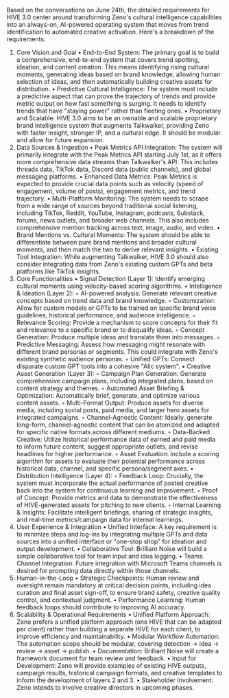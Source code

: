Based on the conversations on June 24th, the detailed requirements for HIVE 3.0 center around transforming Zeno's cultural intelligence capabilities into an always-on, AI-powered operating system that moves from trend identification to automated creative activation.
Here's a breakdown of the requirements:

1. Core Vision and Goal
   •
   End-to-End System: The primary goal is to build a comprehensive, end-to-end system that covers trend spotting, ideation, and content creation. This means identifying rising cultural moments, generating ideas based on brand knowledge, allowing human selection of ideas, and then automatically building creative assets for distribution.
   •
   Predictive Cultural Intelligence: The system must include a predictive aspect that can prove the trajectory of trends and provide metric output on how fast something is surging. It needs to identify trends that have "staying power" rather than fleeting ones.
   •
   Proprietary and Scalable: HIVE 3.0 aims to be an ownable and scalable proprietary brand intelligence system that augments Talkwalker, providing Zeno with faster insight, stronger IP, and a cultural edge. It should be modular and allow for future expansion.
2. Data Sources & Ingestion
   •
   Peak Metrics API Integration: The system will primarily integrate with the Peak Metrics API starting July 1st, as it offers more comprehensive data streams than Talkwalker's API. This includes threads data, TikTok data, Discord data (public channels), and global messaging platforms.
   •
   Enhanced Data Metrics: Peak Metrics is expected to provide crucial data points such as velocity (speed of engagement, volume of posts), engagement metrics, and trend trajectory.
   •
   Multi-Platform Monitoring: The system needs to scrape from a wide range of sources beyond traditional social listening, including TikTok, Reddit, YouTube, Instagram, podcasts, Substack, forums, news outlets, and broader web channels. This also includes comprehensive mention tracking across text, image, audio, and video.
   •
   Brand Mentions vs. Cultural Moments: The system should be able to differentiate between pure brand mentions and broader cultural moments, and then match the two to derive relevant insights.
   •
   Existing Tool Integration: While augmenting Talkwalker, HIVE 3.0 should also consider integrating data from Zeno's existing custom GPTs and beta platforms like TikTok insights.
3. Core Functionalities
   •
   Signal Detection (Layer 1): Identify emerging cultural moments using velocity-based scoring algorithms.
   •
   Intelligence & Ideation (Layer 2):
   ◦
   AI-powered analysis: Generate relevant creative concepts based on trend data and brand knowledge.
   ◦
   Customization: Allow for custom models or GPTs to be trained on specific brand voice guidelines, historical performance, and audience intelligence.
   ◦
   Relevance Scoring: Provide a mechanism to score concepts for their fit and relevance to a specific brand or to disqualify ideas.
   ◦
   Concept Generation: Produce multiple ideas and translate them into messages.
   ◦
   Predictive Messaging: Assess how messaging might resonate with different brand personas or segments. This could integrate with Zeno's existing synthetic audience personas.
   ◦
   Unified GPTs: Connect disparate custom GPT tools into a cohesive "AIic system".
   •
   Creative Asset Generation (Layer 3):
   ◦
   Campaign Plan Generation: Generate comprehensive campaign plans, including integrated plans, based on content strategy and themes.
   ◦
   Automated Asset Briefing & Optimization: Automatically brief, generate, and optimize various content assets.
   ◦
   Multi-Format Output: Produce assets for diverse media, including social posts, paid media, and larger hero assets for integrated campaigns.
   ◦
   Channel-Agnostic Content: Ideally, generate long-form, channel-agnostic content that can be atomized and adapted for specific native formats across different mediums.
   ◦
   Data-Backed Creative: Utilize historical performance data of earned and paid media to inform future content, suggest appropriate outlets, and revise headlines for higher performance.
   ◦
   Asset Evaluation: Include a scoring algorithm for assets to evaluate their potential performance across historical data, channel, and specific persona/segment axes.
   •
   Distribution Intelligence (Layer 4):
   ◦
   Feedback Loop: Crucially, the system must incorporate the actual performance of posted creative back into the system for continuous learning and improvement.
   ◦
   Proof of Concept: Provide metrics and data to demonstrate the effectiveness of HIVE-generated assets for pitching to new clients.
   ◦
   Internal Learning & Insights: Facilitate intelligent briefings, sharing of strategic insights, and real-time metrics/campaign data for internal learnings.
4. User Experience & Integration
   •
   Unified Interface: A key requirement is to minimize steps and log-ins by integrating multiple GPTs and data sources into a unified interface or "one-stop shop" for ideation and output development.
   •
   Collaborative Tool: Brilliant Noise will build a simple collaborative tool for team input and idea logging.
   •
   Teams Channel Integration: Future integration with Microsoft Teams channels is desired for prompting data directly within those channels.
5. Human-in-the-Loop
   •
   Strategic Checkpoints: Human review and oversight remain mandatory at critical decision points, including idea curation and final asset sign-off, to ensure brand safety, creative quality control, and contextual judgment.
   •
   Performance Learning: Human feedback loops should contribute to improving AI accuracy.
6. Scalability & Operational Requirements
   •
   Unified Platform Approach: Zeno prefers a unified platform approach (one HIVE that can be adapted per client) rather than building a separate HIVE for each client, to improve efficiency and maintainability.
   •
   Modular Workflow Automation: The automation scope should be modular, covering detection → idea → review → asset → publish.
   •
   Documentation: Brilliant Noise will create a framework document for team review and feedback.
   •
   Input for Development: Zeno will provide examples of existing HIVE outputs, campaign results, historical campaign formats, and creative templates to inform the development of layers 2 and 3.
   •
   Stakeholder Involvement: Zeno intends to involve creative directors in upcoming phases.

